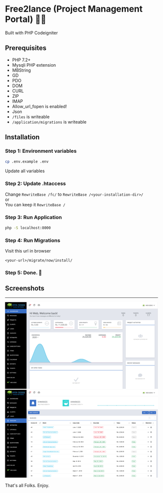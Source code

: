 # Free2lance (Project Management Portal) 👨‍💻

Built with PHP Codeigniter

## Prerequisites
- PHP 7.2+
- Mysqli PHP extension
- MBString
- GD
- PDO
- DOM
- CURL
- ZIP
- IMAP
- Allow_url_fopen is enabled!
- Json
- `/files` is writeable
- `/application/migrations` is writeable

## Installation
### Step 1: Environment variables
```bash
cp .env.example .env
```
Update all variables

### Step 2: Update .htaccess
Change `RewriteBase /fc/` to `RewriteBase /<your-installation-dir>/`<br>
or<br>
You can keep it `RewriteBase /`<br>

### Step 3: Run Application
```bash
php -S localhost:8000
```

### Step 4: Run Migrations
Visit this url in browser
```
<your-url>/migrate/now/install/
```

### Step 5: Done. 🍻 

## Screenshots
---
<img src="files/media/screenshot.png">
<img src="files/media/screenshot-2.png">

That's all Folks. Enjoy.
